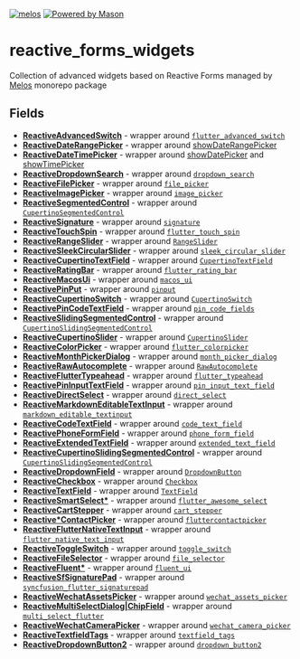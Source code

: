 [![melos](https://img.shields.io/badge/maintained%20with-melos-f700ff.svg?style=flat-square)](https://github.com/invertase/melos)
<a href="https://github.com/felangel/mason"><img src="https://img.shields.io/endpoint?url=https%3A%2F%2Ftinyurl.com%2Fmason-badge" alt="Powered by Mason"></a>

# reactive_forms_widgets

Collection of advanced widgets based on Reactive Forms managed by [Melos](https://pub.dev/packages/melos) monorepo package

## Fields

- **[ReactiveAdvancedSwitch](https://pub.dev/packages/reactive_advanced_switch)** - wrapper around [`flutter_advanced_switch`](https://pub.dev/packages/flutter_advanced_switch)
- **[ReactiveDateRangePicker](https://pub.dev/packages/reactive_date_range_picker)** - wrapper around [showDateRangePicker](https://api.flutter.dev/flutter/material/showDateRangePicker.html)
- **[ReactiveDateTimePicker](https://pub.dev/packages/reactive_date_time_picker)** - wrapper around [showDatePicker](https://api.flutter.dev/flutter/material/showDatePicker.html) and [showTimePicker](https://api.flutter.dev/flutter/material/showTimePicker.html)
- **[ReactiveDropdownSearch](https://pub.dev/packages/reactive_dropdown_search)** - wrapper around [`dropdown_search`](https://pub.dev/packages/dropdown_search)
- **[ReactiveFilePicker](https://pub.dev/packages/reactive_file_picker)** - wrapper around [`file_picker`](https://pub.dev/packages/file_picker)
- **[ReactiveImagePicker](https://pub.dev/packages/reactive_image_picker)** - wrapper around [`image_picker`](https://pub.dev/packages/image_picker)
- **[ReactiveSegmentedControl](https://pub.dev/packages/reactive_segmented_control)** - wrapper around [`CupertinoSegmentedControl`](https://api.flutter.dev/flutter/cupertino/CupertinoSegmentedControl-class.html)
- **[ReactiveSignature](https://pub.dev/packages/reactive_signature)** - wrapper around [`signature`](https://pub.dev/packages/signature)
- **[ReactiveTouchSpin](https://pub.dev/packages/reactive_touch_spin)** - wrapper around [`flutter_touch_spin`](https://pub.dev/packages/flutter_touch_spin)
- **[ReactiveRangeSlider](https://pub.dev/packages/reactive_range_slider)** - wrapper around [`RangeSlider`](https://api.flutter.dev/flutter/material/RangeSlider-class.html)
- **[ReactiveSleekCircularSlider](https://pub.dev/packages/reactive_sleek_circular_slider)** - wrapper around [`sleek_circular_slider`](https://pub.dev/packages/sleek_circular_slider)
- **[ReactiveCupertinoTextField](https://pub.dev/packages/reactive_cupertino_text_field)** - wrapper around [`CupertinoTextField`](https://api.flutter.dev/flutter/cupertino/CupertinoTextField-class.html)
- **[ReactiveRatingBar](https://pub.dev/packages/reactive_flutter_rating_bar)** - wrapper around [`flutter_rating_bar`](https://pub.dev/packages/flutter_rating_bar)
- **[ReactiveMacosUi](https://pub.dev/packages/reactive_macos_ui)** - wrapper around [`macos_ui`](https://pub.dev/packages/macos_ui)
- **[ReactivePinPut](https://pub.dev/packages/reactive_pinput)** - wrapper around [`pinput`](https://pub.dev/packages/pinput)
- **[ReactiveCupertinoSwitch](https://pub.dev/packages/reactive_cupertino_switch)** - wrapper around [`CupertinoSwitch`](https://api.flutter.dev/flutter/cupertino/CupertinoSwitch-class.html)
- **[ReactivePinCodeTextField](https://pub.dev/packages/reactive_pin_code_fields)** - wrapper around [`pin_code_fields`](https://pub.dev/packages/pin_code_fields)
- **[ReactiveSlidingSegmentedControl](https://pub.dev/packages/reactive_sliding_segmented)** - wrapper around [`CupertinoSlidingSegmentedControl`](https://api.flutter.dev/flutter/cupertino/CupertinoSlidingSegmentedControl-class.html)
- **[ReactiveCupertinoSlider](https://pub.dev/packages/reactive_cupertino_slider)** - wrapper around [`CupertinoSlider`](https://api.flutter.dev/flutter/cupertino/CupertinoSlider-class.html)
- **[ReactiveColorPicker](https://pub.dev/packages/reactive_color_picker)** - wrapper around [`flutter_colorpicker`](https://pub.dev/packages/flutter_colorpicker)
- **[ReactiveMonthPickerDialog](https://pub.dev/packages/reactive_month_picker_dialog)** - wrapper around [`month_picker_dialog`](https://pub.dev/packages/month_picker_dialog)
- **[ReactiveRawAutocomplete](https://pub.dev/packages/reactive_raw_autocomplete)** - wrapper around [`RawAutocomplete`](https://api.flutter.dev/flutter/widgets/RawAutocomplete-class.html)
- **[ReactiveFlutterTypeahead](https://pub.dev/packages/reactive_flutter_typeahead)** - wrapper around [`flutter_typeahead`](https://pub.dev/packages/flutter_typeahead)
- **[ReactivePinInputTextField](https://pub.dev/packages/reactive_pin_input_text_field)** - wrapper around [`pin_input_text_field`](https://pub.dev/packages/pin_input_text_field)
- **[ReactiveDirectSelect](https://pub.dev/packages/reactive_direct_select)** - wrapper around [`direct_select`](https://pub.dev/packages/direct_select)
- **[ReactiveMarkdownEditableTextInput](https://pub.dev/packages/reactive_md_editable_textinput)** - wrapper around [`markdown_editable_textinput`](https://pub.dev/packages/markdown_editable_textinput)
- **[ReactiveCodeTextField](https://pub.dev/packages/reactive_code_text_field)** - wrapper around [`code_text_field`](https://pub.dev/packages/code_text_field)
- **[ReactivePhoneFormField](https://pub.dev/packages/reactive_phone_form_field)** - wrapper around [`phone_form_field`](https://pub.dev/packages/phone_form_field)
- **[ReactiveExtendedTextField](https://pub.dev/packages/reactive_extended_text_field)** - wrapper around [`extended_text_field`](https://pub.dev/packages/extended_text_field)
- **[ReactiveCupertinoSlidingSegmentedControl](https://pub.dev/packages/reactive_cup_slide_segmented)** - wrapper around [`CupertinoSlidingSegmentedControl`](https://api.flutter.dev/flutter/cupertino/CupertinoSlidingSegmentedControl-class.html)
- **[ReactiveDropdownField](https://pub.dev/packages/reactive_dropdown_field)** - wrapper around [`DropdownButton`](https://api.flutter.dev/flutter/material/DropdownButton-class.html)
- **[ReactiveCheckbox](https://pub.dev/packages/reactive_checkbox)** - wrapper around [`Checkbox`](https://api.flutter.dev/flutter/material/Checkbox-class.html)
- **[ReactiveTextField](https://pub.dev/packages/reactive_text_field)** - wrapper around [`TextField`](https://api.flutter.dev/flutter/material/TextField-class.html)
- **[ReactiveSmartSelect\*](https://pub.dev/packages/reactive_awesome_select)** - wrapper around [`flutter_awesome_select`](https://pub.dev/packages/flutter_awesome_select)
- **[ReactiveCartStepper](https://pub.dev/packages/reactive_cart_stepper)** - wrapper around [`cart_stepper`](https://pub.dev/packages/cart_stepper)
- **[Reactive\*ContactPicker](https://pub.dev/packages/reactive_contact_picker)** - wrapper around [`fluttercontactpicker`](https://pub.dev/packages/fluttercontactpicker)
- **[ReactiveFlutterNativeTextInput](https://pub.dev/packages/reactive_flutter_native_text_input)** - wrapper around [`flutter_native_text_input`](https://pub.dev/packages/flutter_native_text_input)
- **[ReactiveToggleSwitch](https://pub.dev/packages/reactive_toggle_switch)** - wrapper around [`toggle_switch`](https://pub.dev/packages/toggle_switch)
- **[ReactiveFileSelector](https://pub.dev/packages/reactive_file_selector)** - wrapper around [`file_selector`](https://pub.dev/packages/file_selector)
- **[ReactiveFluent\*](https://pub.dev/packages/reactive_fluent_ui)** - wrapper around [`fluent_ui`](https://pub.dev/packages/fluent_ui)
- **[ReactiveSfSignaturePad](https://pub.dev/packages/reactive_sf_signaturepad)** - wrapper around [`syncfusion_flutter_signaturepad`](https://pub.dev/packages/syncfusion_flutter_signaturepad)
- **[ReactiveWechatAssetsPicker](https://pub.dev/packages/reactive_wechat_assets_picker)** - wrapper around [`wechat_assets_picker`](https://pub.dev/packages/wechat_assets_picker)
- **[ReactiveMultiSelectDialog|ChipField](https://pub.dev/packages/reactive_multi_select_flutter)** - wrapper around [`multi_select_flutter`](https://pub.dev/packages/multi_select_flutter)
- **[ReactiveWechatCameraPicker](https://pub.dev/packages/reactive_wechat_camera_picker)** - wrapper around [`wechat_camera_picker`](https://pub.dev/packages/wechat_camera_picker)
- **[ReactiveTextfieldTags](https://pub.dev/packages/reactive_textfields_tags)** - wrapper around [`textfield_tags`](https://pub.dev/packages/textfield_tags)
- **[ReactiveDropdownButton2](https://pub.dev/packages/reactive_dropdown_button2)** - wrapper around [`dropdown_button2`](https://pub.dev/packages/dropdown_button2)
